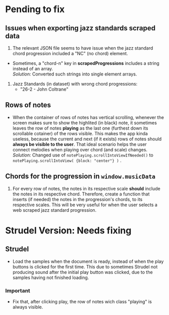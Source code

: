 # Pending to fix

## Issues when exporting jazz standards scraped data

1. The relevant JSON file seems to have issue when
the jazz standard chord progression included a 
"NC" (no chord) element.

* Sometimes, a "chord-n" key in **scrapedProgressions**
includes a string instead of an array.  
    *Solution:* 
        Converted such strings into single element arrays.

1. Jazz Standards (in dataset) with wrong chord progressions:
    - "26-2 - John Coltrane"

## Rows of notes

* When the container of rows of notes has vertical scrolling,
whenever the screen makes sure to show the highlited (in black)
note, it sometimes leaves the row of notes **playing** as
the last one (furthest down its scrollable cotainer) of the rows
visible. 
This makes the app kinda useless, because the current
and next (if it exists) rows of notes should 
**always be visible to the user**. 
That ideal scenario helps the user connect melodies when playing
over chord (and scale) changes.
  *Solution:*
      Changed use of `notePlaying.scrollIntoViewIfNeeded()`
      to `notePlaying.scrollIntoView( {block: "center"} )` .

## Chords for the progression in `window.musicData` 

1. For every row of notes, the notes in its respective scale
**should** include the notes in its respective chord.
Therefore, create a function that inserts (if needed) the notes
in the progression's chords, to its respective scales.
This will be very useful for when the user selects a 
web scraped jazz standard progression.

# Strudel Version: Needs fixing

## Strudel

- Load the samples when the document is ready,
instead of when the play buttons is clicked for
the first time. 
This due to sometimes Strudel not producing sound
after the initial play button was clicked, due to
the samples having not finished loading.

### Important

- Fix that, after clicking play,
the row of notes wich class "playing"
is always visible.
